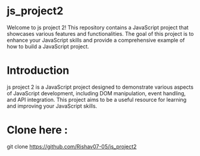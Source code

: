 # js_project2

Welcome to js project 2! This repository contains a JavaScript project that showcases various features and functionalities. The goal of this project is to enhance your JavaScript skills and provide a comprehensive example of how to build a JavaScript project.

# Introduction 
js project 2 is a JavaScript project designed to demonstrate various aspects of JavaScript development, including DOM manipulation, event handling, and API integration. This project aims to be a useful resource for learning and improving your JavaScript skills.

# Clone here :
git clone https://github.com/Rishav07-05/js_project2
